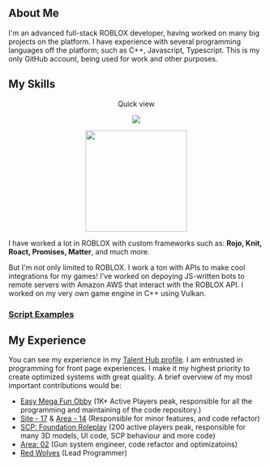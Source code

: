 ## About Me
I'm an advanced full-stack ROBLOX developer, having worked on many big projects on the platform. I have experience with several programming languages off the platform; such as C++, Javascript, Typescript. This is my only GitHub account, being used for work and other purposes.

## My Skills
<p align="center">
Quick view
</p>
<p align="center">
  <a href="https://skillicons.dev">
    <img src="https://skillicons.dev/icons?i=lua,ts,js,cpp,c,py,sqlite,nodejs,visualstudio,discord,blender,aws,linux,git,github" />
  </a>
</p>

<p align="center">
    <a href="https://github.com/anuraghazra/convoychat">
        <img height=200 align="center" src="https://github-readme-stats.vercel.app/api/top-langs?username=m-ethods&layout=compact&langs_count=8&card_width=320&theme=tokyonight"/>
    </a>
    
</p>

I have worked a lot in ROBLOX with custom frameworks such as: **Rojo, Knit, Roact, Promises, Matter**, and much more.

But I'm not only limited to ROBLOX. I work a ton with APIs to make cool integrations for my games! I've worked on depoying JS-written bots to remote servers with Amazon AWS that interact with the ROBLOX API.
I worked on my very own game engine in C++ using Vulkan.

### [Script Examples](https://github.com/m-ethods/portfolio-code-samples)

## My Experience 
You can see my experience in my [Talent Hub profile](https://create.roblox.com/talent/creators/2777945399).
I am entrusted in programming for front page experiences. I make it my highest priority to create optimized systems with great quality.
A brief overview of my most important contributions would be:
- [Easy Mega Fun Obby](https://www.roblox.com/games/15844379848/Easy-Mega-Fun-Obby) (1K+ Active Players peak, responsible for all the programming and maintaining of the code repository.)
- [Site - 17](https://www.roblox.com/games/15155247037/SCP-Site-17-Roleplay#!/game-instances) & [Area - 14](https://www.roblox.com/games/651474220/Area-14) (Responsible for minor features, and code refactor)
- [SCP: Foundation Roleplay](https://www.roblox.com/games/11975348443/SCP-Foundation-Roleplay) (200 active players peak, responsible for many 3D models, UI code, SCP behaviour and more code)
- [Area: 02](https://www.roblox.com/games/2808131030/NEW-096-SCP-Area-02) (Gun system engineer, code refactor and optimizatoins)
- [Red Wolves](https://www.roblox.com/groups/5144434/Red-Wolves) (Lead Programmer)
